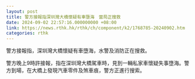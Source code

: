 ```yaml
---
layout: post
title: 警方接報指深圳灣大橋懷疑有車墮海　當局正搜救
date: 2024-09-02 22:57:16.000000000 +08:00
link: https://news.rthk.hk/rthk/ch/component/k2/1768785-20240902.htm
categories: rthk
---
```


警方接報指，深圳灣大橋懷疑有車墮海，水警及消防正在搜救。

警方晚上9時許接報，指在深圳灣大橋駕車時，見到一輛私家車懷疑失事墮海。警方到場，在大橋上發現汽車零件及煞車痕，警方正進行搜索。
